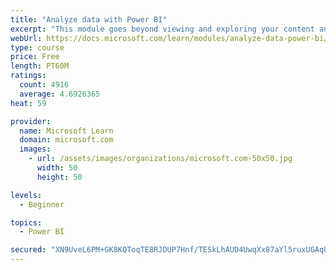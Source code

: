 ```yaml
---
title: "Analyze data with Power BI"
excerpt: "This module goes beyond viewing and exploring your content and explains how to interact with it by working with reports and dashboards to uncover and share new business insights."
webUrl: https://docs.microsoft.com/learn/modules/analyze-data-power-bi/
type: course
price: Free
length: PT60M
ratings:
  count: 4916
  average: 4.6926365
heat: 59

provider:
  name: Microsoft Learn
  domain: microsoft.com
  images:
    - url: /assets/images/organizations/microsoft.com-50x50.jpg
      width: 50
      height: 50

levels:
  - Beginner

topics:
  - Power BI

secured: "XN9UveL6PM+GK8KQToqTE8RJDUP7Hnf/TESkLhAUD4UwqXx87aYl5ruxUGAqUH1WauVzBUILje6n4DI4buYQr/n9uVyN8GAT9gMmcFPgmT2yctRyqxxvOzmBUKI6mE4+b6jpmK4HjeDu5qIALPss44PBcFAyl+iTQDjEuh22Zrx+2qPr594GOO2zilPzScZWfqEwWzcR7W2Vhca2mp8Kx+CA20nYcnYyZu6eddLahVCoqfBNSlrjemr2E8yz7yFKyuOQpk/ANG5SLaPKnSPZ109xtClHnGGohBGUVD4bN798kuw2SD74aFgIdD+XiGzLs34Ml4EJW5u1E9Tn1n9KRbl1wGDewvJnUs/5GNYaM2FkECW4H2ugqaldWU5LUpwHW1pMRZEkf2QHuTTGY6QvXb7JhxU515iYvfpjx9nIosI=;kc7yOYBbwPVFOta0db6skw=="
---
```


